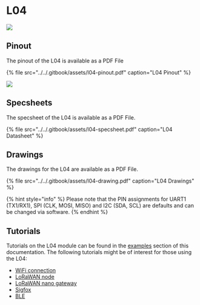 # L04

![](../../.gitbook/assets/l04-1.png)

## Pinout

The pinout of the L04 is available as a PDF File

{% file src="../../.gitbook/assets/l04-pinout.pdf" caption="L04 Pinout" %}

![](../../.gitbook/assets/l04-pinout.png)

## Specsheets

The specsheet of the L04 is available as a PDF File.

{% file src="../../.gitbook/assets/l04-specsheet.pdf" caption="L04 Datasheet" %}

## Drawings

The drawings for the L04 are available as a PDF File.

{% file src="../../.gitbook/assets/l04-drawing.pdf" caption="L04 Drawings" %}

{% hint style="info" %}
Please note that the PIN assignments for UART1 \(TX1/RX1\), SPI \(CLK, MOSI, MISO\) and I2C \(SDA, SCL\) are defaults and can be changed via software.
{% endhint %}

## Tutorials

Tutorials on the L04 module can be found in the [examples](../../tutorials/introduction.md) section of this documentation. The following tutorials might be of  interest for those using the L04:

* [WiFi connection](../../tutorials/all/wlan.md)
* [LoRaWAN node](../../tutorials/lora/lorawan-abp.md)
* [LoRaWAN nano gateway](../../tutorials/lora/lorawan-nano-gateway.md)
* [Sigfox](../../tutorials/sigfox.md)
* [BLE](../../tutorials/all/ble.md)
